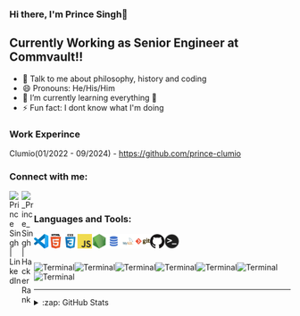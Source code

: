 ### Hi there, I'm Prince Singh👋



## Currently Working as Senior Engineer at Commvault!!

- 💬 Talk to me about philosophy, history and coding
- 😄 Pronouns: He/His/Him
- 🌱 I’m currently learning everything 🤣
- ⚡ Fun fact: I dont know what I'm doing

### Work Experince 
Clumio(01/2022 - 09/2024) - https://github.com/prince-clumio



### Connect with me:

[<img align="left" alt="Prince Singh | LinkedIn" width="22px" src="https://cdn.jsdelivr.net/npm/simple-icons@3.13.0/icons/linkedin.svg" />][linkedin]
[<img align="left" alt="_Prince_Singh | HackerRank" width="22px" src="https://cdn.jsdelivr.net/npm/simple-icons@3.13.0/icons/hackerrank.svg" />][hackerrank]

<br />

### Languages and Tools:

<img align="left" alt="Visual Studio Code" width="26px" src="https://raw.githubusercontent.com/github/explore/80688e429a7d4ef2fca1e82350fe8e3517d3494d/topics/visual-studio-code/visual-studio-code.png" />
<img align="left" alt="HTML5" width="26px" src="https://raw.githubusercontent.com/github/explore/80688e429a7d4ef2fca1e82350fe8e3517d3494d/topics/html/html.png" />
<img align="left" alt="CSS3" width="26px" src="https://raw.githubusercontent.com/github/explore/80688e429a7d4ef2fca1e82350fe8e3517d3494d/topics/css/css.png" />
<img align="left" alt="JavaScript" width="26px" src="https://raw.githubusercontent.com/github/explore/80688e429a7d4ef2fca1e82350fe8e3517d3494d/topics/javascript/javascript.png" />
<img align="left" alt="Node.js" width="26px" src="https://raw.githubusercontent.com/github/explore/80688e429a7d4ef2fca1e82350fe8e3517d3494d/topics/nodejs/nodejs.png" />
<img align="left" alt="SQL" width="26px" src="https://raw.githubusercontent.com/github/explore/80688e429a7d4ef2fca1e82350fe8e3517d3494d/topics/sql/sql.png" />
<img align="left" alt="MySQL" width="26px" src="https://raw.githubusercontent.com/github/explore/80688e429a7d4ef2fca1e82350fe8e3517d3494d/topics/mysql/mysql.png" />
<img align="left" alt="Git" width="26px" src="https://raw.githubusercontent.com/github/explore/80688e429a7d4ef2fca1e82350fe8e3517d3494d/topics/git/git.png" />
<img align="left" alt="GitHub" width="26px" src="https://raw.githubusercontent.com/github/explore/78df643247d429f6cc873026c0622819ad797942/topics/github/github.png" />
<img align="left" alt="Terminal" width="26px" src="https://raw.githubusercontent.com/github/explore/80688e429a7d4ef2fca1e82350fe8e3517d3494d/topics/terminal/terminal.png" />
<br/>
<br/>
<br/>
<img align="left" alt="Terminal"  src="https://img.shields.io/badge/-Python-black?style=flat-square&logo=Python">
<img align="left" alt="Terminal"  src="https://img.shields.io/badge/-java-black?style=flat-square&logo=java">
<img align="left" alt="Terminal"  src="https://img.shields.io/badge/-C++-black?style=flat-square&logo=c">
<img align="left" alt="Terminal"  src="https://img.shields.io/badge/-PHP-black?style=flat-square&logo=php">
<img align="left" alt="Terminal"  src="https://img.shields.io/badge/-HTML5-black?style=flat-square&logo=html5&logoColor=white">
<img align="left" alt="Terminal"  src="https://img.shields.io/badge/-CSS3-black?style=flat-square&logo=css3">
<img align="left" alt="Terminal"  src="https://img.shields.io/badge/-Docker-black?style=flat-square&logo=docker">

<br />
<br />

---

<details>
  <summary>:zap: GitHub Stats</summary>

  ![Prince's GitHub stats](https://github-readme-stats.vercel.app/api?username=princesinghr1)]

</details>

[linkedin]: https://www.linkedin.com/in/princeactual/
[hackerrank]: https://www.hackerrank.com/_Prince_Singh
